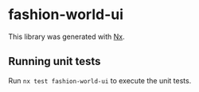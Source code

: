 # fashion-world-ui

This library was generated with [Nx](https://nx.dev).

## Running unit tests

Run `nx test fashion-world-ui` to execute the unit tests.
